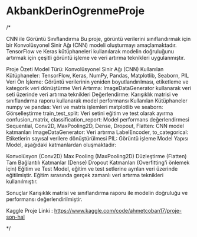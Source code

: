 # AkbankDerinOgrenmeProje

/*

CNN ile Görüntü Sınıflandırma
Bu proje, görüntü verilerini sınıflandırmak için bir Konvolüsyonel Sinir Ağı (CNN) modeli oluşturmayı amaçlamaktadır. TensorFlow ve Keras kütüphaneleri kullanılarak modelin doğruluğunu artırmak için çeşitli görüntü işleme ve veri artırma teknikleri uygulanmıştır.

Proje Özeti
Model Türü: Konvolüsyonel Sinir Ağı (CNN)
Kullanılan Kütüphaneler: TensorFlow, Keras, NumPy, Pandas, Matplotlib, Seaborn, PIL
Veri Ön İşleme: Görüntü verilerinin yeniden boyutlandırılması, etiketleme ve kategorik veri dönüştürme
Veri Artırma: ImageDataGenerator kullanarak veri seti üzerinde veri artırma teknikleri
Değerlendirme: Karışıklık matrisi ve sınıflandırma raporu kullanarak model performansı
Kullanılan Kütüphaneler
numpy ve pandas: Veri ve matris işlemleri
matplotlib ve seaborn: Görselleştirme
train_test_split: Veri setini eğitim ve test olarak ayırma
confusion_matrix, classification_report: Model performans değerlendirmesi
Sequential, Conv2D, MaxPooling2D, Dense, Dropout, Flatten: CNN model katmanları
ImageDataGenerator: Veri artırma
LabelEncoder, to_categorical: Etiketlerin sayısal verilere dönüştürülmesi
PIL: Görüntü işleme
Model Yapısı
Model, aşağıdaki katmanlardan oluşmaktadır:

Konvolüsyon (Conv2D)
Max Pooling (MaxPooling2D)
Düzleştirme (Flatten)
Tam Bağlantılı Katmanlar (Dense)
Dropout Katmanları (Overfitting'i önlemek için)
Eğitim ve Test
Model, eğitim ve test setlerine ayrılan veri üzerinde eğitilmiştir. Eğitim sırasında gerçek zamanlı veri artırma teknikleri kullanılmıştır.

Sonuçlar
Karışıklık matrisi ve sınıflandırma raporu ile modelin doğruluğu ve performansı değerlendirilmiştir.

Kaggle Proje Linki : https://www.kaggle.com/code/ahmetcoban17/proje-son-hal


*/
